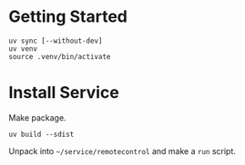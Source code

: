 # Getting Started

    uv sync [--without-dev]
    uv venv
    source .venv/bin/activate

# Install Service

Make package.

    uv build --sdist

Unpack into `~/service/remotecontrol` and make a `run` script.
